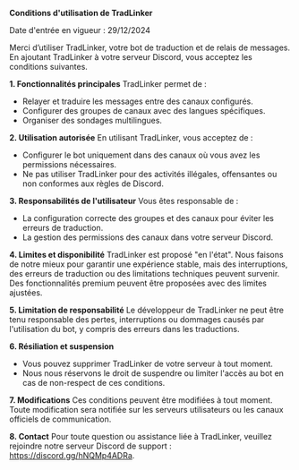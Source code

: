 **Conditions d'utilisation de TradLinker**

Date d'entrée en vigueur : 29/12/2024

Merci d’utiliser TradLinker, votre bot de traduction et de relais de messages. En ajoutant TradLinker à votre serveur Discord, vous acceptez les conditions suivantes.

**1. Fonctionnalités principales**
TradLinker permet de :
- Relayer et traduire les messages entre des canaux configurés.
- Configurer des groupes de canaux avec des langues spécifiques.
- Organiser des sondages multilingues.

**2. Utilisation autorisée**
En utilisant TradLinker, vous acceptez de :
- Configurer le bot uniquement dans des canaux où vous avez les permissions nécessaires.
- Ne pas utiliser TradLinker pour des activités illégales, offensantes ou non conformes aux règles de Discord.

**3. Responsabilités de l'utilisateur**
Vous êtes responsable de :
- La configuration correcte des groupes et des canaux pour éviter les erreurs de traduction.
- La gestion des permissions des canaux dans votre serveur Discord.

**4. Limites et disponibilité**
TradLinker est proposé "en l'état". Nous faisons de notre mieux pour garantir une expérience stable, mais des interruptions, des erreurs de traduction ou des limitations techniques peuvent survenir. Des fonctionnalités premium peuvent être proposées avec des limites ajustées.

**5. Limitation de responsabilité**
Le développeur de TradLinker ne peut être tenu responsable des pertes, interruptions ou dommages causés par l'utilisation du bot, y compris des erreurs dans les traductions.

**6. Résiliation et suspension**
- Vous pouvez supprimer TradLinker de votre serveur à tout moment.
- Nous nous réservons le droit de suspendre ou limiter l'accès au bot en cas de non-respect de ces conditions.

**7. Modifications**
Ces conditions peuvent être modifiées à tout moment. Toute modification sera notifiée sur les serveurs utilisateurs ou les canaux officiels de communication.

**8. Contact**
Pour toute question ou assistance liée à TradLinker, veuillez rejoindre notre serveur Discord de support : https://discord.gg/hNQMp4ADRa.
